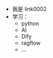 - 我是 link0002
- 学习：
  - python
  - AI
  - Dify
  - ragflow
  - ...

<!---
link0002/link0002 is a ✨ special ✨ repository because its `README.md` (this file) appears on your GitHub profile.
You can click the Preview link to take a look at your changes.
--->
